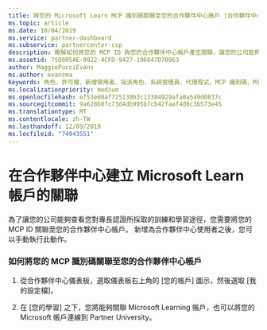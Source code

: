 ```yaml
---
title: 將您的 Microsoft Learn MCP 識別碼關聯至您的合作夥伴中心帳戶 |合作夥伴中心
ms.topic: article
ms.date: 10/04/2019
ms.service: partner-dashboard
ms.subservice: partnercenter-csp
description: 瞭解如何將您的 MCP ID 與您的合作夥伴中心帳戶產生關聯，讓您的公司能夠查看您對專長認證所採取的訓練和學習途徑。
ms.assetid: 75D805AE-9922-4CFD-9427-196047D70963
author: MaggiePucciEvans
ms.author: evansma
Keywords: 角色、許可權、新增使用者、指派角色、系統管理員、代理程式、MCP 識別碼、Microsoft Learn
ms.localizationpriority: medium
ms.openlocfilehash: ef53e08af725130b3c13384929afa0a549d0837c
ms.sourcegitcommit: 9a628b8fc73d4db995b7cb42faaf4d6c3b573e45
ms.translationtype: MT
ms.contentlocale: zh-TW
ms.lasthandoff: 12/09/2019
ms.locfileid: "74943551"
---
```

# <a name="associate-your-microsoft-learn-account-in-partner-center"></a>在合作夥伴中心建立 Microsoft Learn 帳戶的關聯

為了讓您的公司能夠查看您對專長認證所採取的訓練和學習途徑，您需要將您的 MCP ID 關聯至您的合作夥伴中心帳戶。 新增為合作夥伴中心使用者之後，您可以手動執行此動作。

### <a name="how-to-associate-your-mcp-id-to-your-partner-center-account"></a>如何將您的 MCP 識別碼關聯至您的合作夥伴中心帳戶

1. 從合作夥伴中心儀表板，選取儀表板右上角的 [您的帳戶] 圖示，然後選取 [我的設定檔]。

2. 在 [您的學習] 之下，您將能夠關聯 Microsoft Learning 帳戶，也可以將您的 Microsoft 帳戶連線到 Partner University。
